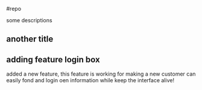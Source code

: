 #repo

some descriptions

## another title

## adding feature login box
added a new feature, this feature is working for making a 
new customer can easily fond and login oen information while keep the interface alive!